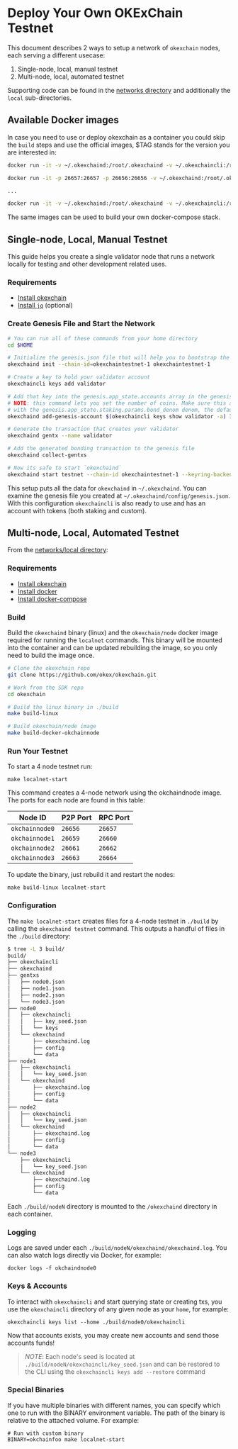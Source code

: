 <!--
order: 6
-->

# Deploy Your Own OKExChain Testnet

This document describes 2 ways to setup a network of `okexchain` nodes, each serving a different usecase:

1. Single-node, local, manual testnet
2. Multi-node, local, automated testnet

Supporting code can be found in the [networks directory](https://github.com/okex/okexchain/tree/master/networks) and additionally the `local` sub-directories.

## Available Docker images

In case you need to use or deploy okexchain as a container you could skip the `build` steps and use the official images, \$TAG stands for the version you are interested in:

```bash
docker run -it -v ~/.okexchaind:/root/.okexchaind -v ~/.okexchaincli:/root/.okexchaincli okexchain/node:$TAG okexchaind init

docker run -it -p 26657:26657 -p 26656:26656 -v ~/.okexchaind:/root/.okexchaind -v ~/.okexchaincli:/root/.okexchaincli okexchain/node:$TAG okexchaind start

...

docker run -it -v ~/.okexchaind:/root/.okexchaind -v ~/.okexchaincli:/root/.okexchaincli okexchain/node:$TAG okexchaincli version
```

The same images can be used to build your own docker-compose stack.

## Single-node, Local, Manual Testnet

This guide helps you create a single validator node that runs a network locally for testing and other development related uses.

### Requirements

- [Install okexchain](./install-okexchain.html)
- [Install `jq`](https://stedolan.github.io/jq/download/) (optional)

### Create Genesis File and Start the Network

```bash
# You can run all of these commands from your home directory
cd $HOME

# Initialize the genesis.json file that will help you to bootstrap the network
okexchaind init --chain-id=okexchaintestnet-1 okexchaintestnet-1

# Create a key to hold your validator account
okexchaincli keys add validator

# Add that key into the genesis.app_state.accounts array in the genesis file
# NOTE: this command lets you set the number of coins. Make sure this account has some coins
# with the genesis.app_state.staking.params.bond_denom denom, the default is staking
okexchaind add-genesis-account $(okexchaincli keys show validator -a) 1000000000tokt

# Generate the transaction that creates your validator
okexchaind gentx --name validator

# Add the generated bonding transaction to the genesis file
okexchaind collect-gentxs

# Now its safe to start `okexchaind`
okexchaind start testnet --chain-id okexchaintestnet-1 --keyring-backend test
```

This setup puts all the data for `okexchaind` in `~/.okexchaind`. You can examine the genesis file you created at `~/.okexchaind/config/genesis.json`. With this configuration `okexchaincli` is also ready to use and has an account with tokens (both staking and custom).

## Multi-node, Local, Automated Testnet

From the [networks/local directory](https://github.com/okex/okexchain/tree/master/networks/local):

### Requirements

- [Install okexchain](./install-okexchain.html)
- [Install docker](https://docs.docker.com/engine/installation/)
- [Install docker-compose](https://docs.docker.com/compose/install/)

### Build

Build the `okexchaind` binary (linux) and the `okexchain/node` docker image required for running the `localnet` commands. This binary will be mounted into the container and can be updated rebuilding the image, so you only need to build the image once.

```bash
# Clone the okexchain repo
git clone https://github.com/okex/okexchain.git

# Work from the SDK repo
cd okexchain

# Build the linux binary in ./build
make build-linux

# Build okexchain/node image
make build-docker-okchainnode
```

### Run Your Testnet

To start a 4 node testnet run:

```
make localnet-start
```

This command creates a 4-node network using the okchaindnode image.
The ports for each node are found in this table:

| Node ID     | P2P Port | RPC Port |
| ----------- | -------- | -------- |
| `okchainnode0` | `26656`  | `26657`  |
| `okchainnode1` | `26659`  | `26660`  |
| `okchainnode2` | `26661`  | `26662`  |
| `okchainnode3` | `26663`  | `26664`  |

To update the binary, just rebuild it and restart the nodes:

```
make build-linux localnet-start
```

### Configuration

The `make localnet-start` creates files for a 4-node testnet in `./build` by
calling the `okexchaind testnet` command. This outputs a handful of files in the
`./build` directory:

```bash
$ tree -L 3 build/
build/
├── okexchaincli
├── okexchaind
├── gentxs
│   ├── node0.json
│   ├── node1.json
│   ├── node2.json
│   └── node3.json
├── node0
│   ├── okexchaincli
│   │   ├── key_seed.json
│   │   └── keys
│   └── okexchaind
│       ├── okexchaind.log
│       ├── config
│       └── data
├── node1
│   ├── okexchaincli
│   │   └── key_seed.json
│   └── okexchaind
│       ├── okexchaind.log
│       ├── config
│       └── data
├── node2
│   ├── okexchaincli
│   │   └── key_seed.json
│   └── okexchaind
│       ├── okexchaind.log
│       ├── config
│       └── data
└── node3
    ├── okexchaincli
    │   └── key_seed.json
    └── okexchaind
        ├── okexchaind.log
        ├── config
        └── data
```

Each `./build/nodeN` directory is mounted to the `/okexchaind` directory in each container.

### Logging

Logs are saved under each `./build/nodeN/okexchaind/okexchaind.log`. You can also watch logs
directly via Docker, for example:

```
docker logs -f okchaindnode0
```

### Keys & Accounts

To interact with `okexchaincli` and start querying state or creating txs, you use the
`okexchaincli` directory of any given node as your `home`, for example:

```shell
okexchaincli keys list --home ./build/node0/okexchaincli
```

Now that accounts exists, you may create new accounts and send those accounts
funds!

> _NOTE_: Each node's seed is located at `./build/nodeN/okexchaincli/key_seed.json` and can be restored to the CLI using the `okexchaincli keys add --restore` command

### Special Binaries

If you have multiple binaries with different names, you can specify which one to run with the BINARY environment variable. The path of the binary is relative to the attached volume. For example:

```
# Run with custom binary
BINARY=okchainfoo make localnet-start
```
